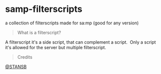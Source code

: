 # samp-filterscripts

a collection of filterscripts made for sa:mp (good for any version)

>What is a filterscript?

A filterscript it's a side script, that can complement a script. 
&nbsp;Only a script it's allowed for the server but multiple filterscript.

>Credits

[@STANSB](https://github.com/ST4NSB/)
